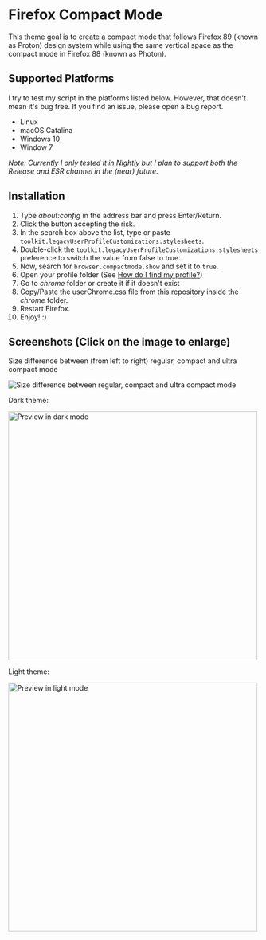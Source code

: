 # Firefox Compact Mode

This theme goal is to create a compact mode that follows Firefox 89 (known as
Proton) design system while using the same vertical space as the compact mode in
Firefox 88 (known as Photon).

## Supported Platforms

I try to test my script in the platforms listed below. However, that doesn't mean it's bug free. If you find an issue, please open a bug report.

- Linux
- macOS Catalina
- Windows 10
- Window 7

*Note: Currently I only tested it in Nightly but I plan to support both the Release and ESR channel in the (near) future.*

## Installation

1. Type *about:config* in the address bar and press Enter/Return.
2. Click the button accepting the risk.
3. In the search box above the list, type or paste
   `toolkit.legacyUserProfileCustomizations.stylesheets`.
4. Double-click the `toolkit.legacyUserProfileCustomizations.stylesheets`
   preference to switch the value from false to true.
5. Now, search for `browser.compactmode.show` and set it to `true`.
6. Open your profile folder (See [How do I find my profile?][profile])
7. Go to *chrome* folder or create it if it doesn't exist
8. Copy/Paste the userChrome.css file from this repository inside the *chrome*
   folder.
9. Restart Firefox.
10. Enjoy! :)

## Screenshots (Click on the image to enlarge)

Size difference between (from left to right) regular, compact and ultra compact
mode

<img src="screenshots/ff-ultra-diff.png"
     alt="Size difference between regular, compact and ultra compact mode">

Dark theme:

<img src="screenshots/ff-ultra-dark.png"
     alt="Preview in dark mode"
     width="500">

Light theme:

<img src="screenshots/ff-ultra-light.png"
     alt="Preview in light mode"
     width="500">

[profile]: https://support.mozilla.org/en-US/kb/profiles-where-firefox-stores-user-data#w_how-do-i-find-my-profile
